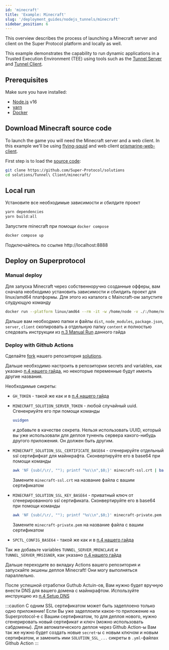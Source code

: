 ```yaml
---
id: 'minecraft'
title: 'Example: Minecraft'
slug: '/deployment_guides/nodejs_tunnels/minecraft'
sidebar_position: 6
---
```


This overview describes the process of launching a Minecraft server and client on the Super Protocol platform and locally as well.

This example demonstrates the capability to run dynamic applications in a Trusted Execution Environment (TEE) using tools such as the [Tunnel Server](/developers/fundamentals/tunnels/server) and [Tunnel Client](/developers/fundamentals/tunnels/client).

## Prerequisites

Make sure you have installed:

- [Node.js](https://nodejs.org/en/download/package-manager) v16
- [yarn](https://classic.yarnpkg.com/lang/en/docs/install/#mac-stable)
- [Docker](https://docs.docker.com/engine/install/)

## Download Minecraft source code

To launch the game you will need the Minecraft server and a web client.
In this example we'll be using [flying-squid](https://github.com/PrismarineJS/flying-squid) and web client [prismarine-web-client](https://github.com/PrismarineJS/prismarine-web-client).

First step is to load the [source code](https://github.com/Super-Protocol/solutions):

```bash
git clone https://github.com/Super-Protocol/solutions
cd solutions/Tunnel\ Client/minecraft/
```

## Local run

Установите все необходимые зависимости и сбилдите проект

```bash
yarn dependencies
yarn build:all
```

Запустите minecraft при помощи `docker compose`

```bash
docker compose up
```

Подключайтесь по ссылке http://localhost:8888

## Deploy on Superprotocol

### Manual deploy

Для запуска Minecraft через собственноручно созданные офферы, вам сначала необходимо установить зависимости и сбилдить проект для linux/amd64 платформы. Для этого из каталога с Maincraft-ом запустите слудующую команду

```bash
docker run --platform linux/amd64 --rm -it -w /home/node -v ./:/home/node node:16-buster yarn dependencies && yarn build:all
```

Дальше вам необходмио папки и файлы `dist`, `node_modules`, `package.json`, `server`, `client` скопировать а отдельную папку `content` и полностью следовать инструкции из [п.3 Manual Run](/developers/deployment_guides/nodejs_tunnels/manual_run) данного гайда

### Deploy with Github Actions

Сделайте [fork](https://docs.github.com/en/get-started/quickstart/fork-a-repo) нашего репозитория [solutions](https://github.com/Super-Protocol/solutions).

Дальше необходимо настроить в репозитории secrets and variables, как указано [п.4 нашего гайда](/developers/deployment_guides/nodejs_tunnels/repo#preparing-secrets-and-variables), но некоторые переменные будут именть другие названия.

Необходимые сикреты:

- `GH_TOKEN` - такой же как и в [п.4 нашего гайда](/developers/deployment_guides/nodejs_tunnels/repo#preparing-secrets-and-variables)

- `MINECRAFT_SOLUTION_SERVER_TOKEN` - любой случайный uuid. Сгененриуйте его при помощи команды

  ```bash
  uuidgen
  ```

  и добавьте в качестве секрета. Нельзя использовать UUID, который вы уже использовали для деплоя туненль сервера какого-нибудь другого приложения. Он должен быть другим.

- `MINECRAFT_SOLUTION_SSL_CERTIFICATE_BASE64` - сгенерируйте отдельный ssl сертифифкат для майнкрафта. Сконвертируйте его в base64 при помощи команды

  ```bash
  awk 'NF {sub(/\r/, ""); printf "%s\\n",$0;}' minecraft-ssl.crt | base64
  ```

  Замените `minecraft-ssl.crt` на название файла с вашим сертификатом

- `MINECRAFT_SOLUTION_SSL_KEY_BASE64` - приватный ключ от сгенерированного ssl сертификата. Сконвертируйте его в base64 при помощи команды

  ```bash
  awk 'NF {sub(/\r/, ""); printf "%s\\n",$0;}' minecraft-private.pem | base64
  ```

  Замените `minecraft-private.pem` на название файла с вашим сертификатом

- `SPCTL_CONFIG_BASE64` - такой же как и в [п.4 нашего гайда](/developers/deployment_guides/nodejs_tunnels/repo#preparing-secrets-and-variables)

Так же добавьте variables `TUNNEL_SERVER_MRENCLAVE` и `TUNNEL_SERVER_MRSIGNER`, как указано [п.4 нашего гайда](/developers/deployment_guides/nodejs_tunnels/repo#preparing-secrets-and-variables)

Дальше переходите во вкладку Actions вашего репозитория и запускайте экшены деплоя Minecraft! Они могу выполняться параллельно.

После успешной отработки Guthub Actuin-ов, Вам нужно будет вручную внести DNS для вашего домена с майнкрафтом. Используйте инструкцию из [п.4 Setup DNS](/developers/deployment_guides/nodejs_tunnels/repo#setup-dns)

:::caution
С одним SSL сертификатом может быть задеплоено только одно приложение!
Если Вы уже задеплоили какое-то приложение на Superprotocol-е с Вашим сертификатом, то для деплоя нового, нужно сгенерировать новый сертификат и ключ (можно использовать сабдомены).
Для автоматического деплоя через Github Action-ы Вам так же нужно будет создать новые `secret`-ы с новым ключом и новым сертифкатом, и заменить ими `SOLUTION_SSL_...` сикреты в `.yml`-файлах Github Action
:::
